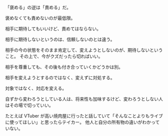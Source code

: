 「褒める」の逆は「責める」だ。

褒めなくても責めないのが最低限。

相手に期待してもいいけど、責めてはならない。

相手に期待しないというのは、信頼しないのとは違う。

相手の今の状態をそのまま肯定して、変えようとしないのが、期待しないということ。
その上で、今がクズだったら切ればいい。

相手を尊重しても、その後も付き合っていくかどうかは別。

相手を変えようとするのではなく、変えずに対処する。

対象ではなく、対応を変える。

自ずから変わろうとしている人は、将来性も加味するけど、変わろうとしない人はその場で切っていい。

たとえば VTuber が高い焼肉屋に行ったと話していて「そんなことよりもライブに使ってほしい」と思ったらテイカー。
他人と自分の所有物の違いがわかっていない。
